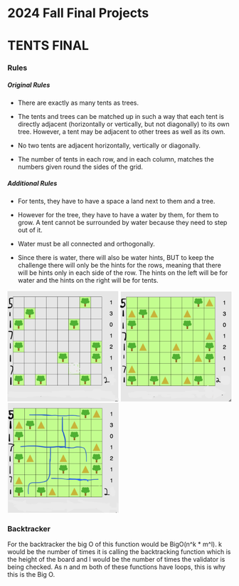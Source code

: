 # 2024 Fall Final Projects

# **TENTS FINAL**

### **Rules**

##### Original Rules

- There are exactly as many tents as trees.

- The tents and trees can be matched up in such a way that each tent is directly adjacent (horizontally or vertically, but not diagonally) to its own tree. However, a tent may be adjacent to other trees as well as its own.

- No two tents are adjacent horizontally, vertically or diagonally.

- The number of tents in each row, and in each column, matches the numbers given round the sides of the grid.

##### Additional Rules

- For tents, they have to have a space a land next to them and a tree.

- However for the tree, they have to have a water by them, for them to grow. A tent cannot be surrounded by water because they need to step out of it.

- Water must be all connected and orthogonally.

- Since there is water, there will also be water hints, BUT to keep the challenge there will only be the hints for the rows, meaning that there will be hints only in each side of the row. The hints on the left will be for water and the hints on the right will be for tents.
<p float="left">
<img src="unsolved_trees.png" alt="Alt Text" width="250">
<img src="solved_trees.png" alt="Alt Text" width="250">
<img src="solved_trees_with_water.png" alt="Alt Text" width="250">
</p>

### Backtracker 
For the backtracker the big O of this function would be BigO(n^k * m^l). k would be the number of times it is calling the backtracking function which is the height of the board and l would be the number of times the validator is being checked. As n and m both of these functions have loops, this is why this is the Big O.
